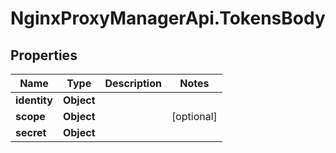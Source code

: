 # NginxProxyManagerApi.TokensBody

## Properties
Name | Type | Description | Notes
------------ | ------------- | ------------- | -------------
**identity** | **Object** |  | 
**scope** | **Object** |  | [optional] 
**secret** | **Object** |  | 
